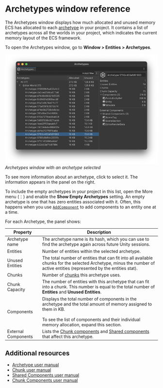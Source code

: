 # Archetypes window reference

The Archetypes window displays how much allocated and unused memory ECS has allocated to each [archetype](concepts-archetypes.md) in your project. It contains a list of archetypes across all the worlds in your project, which indicates the current memory layout of the ECS framework.

To open the Archetypes window, go to **Window &gt; Entities &gt; Archetypes**.


![](images/editor-archetypes-window.png)<br/>_Archetypes window with an archetype selected_

To see more information about an archetype, click to select it. The information appears in the panel on the right. 

To include the empty archetypes in your project in this list, open the More menu (⋮) and enable the **Show Empty Archetypes** setting. An empty archetype is one that has zero entities associated with it. Often, this happens when you use [`AddComponent`](xref:Unity.Entities.EntityManager.AddComponent*) to add components to an entity one at a time.

For each Archetype, the panel shows: 

| **Property** | **Description** |
|---|---|
| Archetype name | The archetype name is its hash, which you can use to find the archetype again across future Unity sessions. |
| Entities | Number of entities within the selected archetype. |
| Unused Entities | The total number of entities that can fit into all available chunks for the selected Archetype, minus the number of active entities (represented by the entities stat). |
| Chunks | Number of [chunks](concepts-archetypes.md#archetype-chunks) this archetype uses. |
| Chunk Capacity | The number of entities with this archetype that can fit into a chunk. This number is equal to the total number of **Entities** and **Unused Entities**. |
| Components | Displays the total number of components in the archetype and the total amount of memory assigned to them in KB. <br/><br/>To see the list of components and their individual memory allocation, expand this section. |
| External Components | Lists the [Chunk components](components-chunk.md) and [Shared components](components-shared.md) that affect this archetype. |

## Additional resources

* [Archetype user manual](concepts-archetypes.md)
* [Chunk user manual](concepts-archetypes.md#archetype-chunks)
* [Shared Components user manual](components-shared.md)
* [Chunk Components user manual](components-chunk.md)
